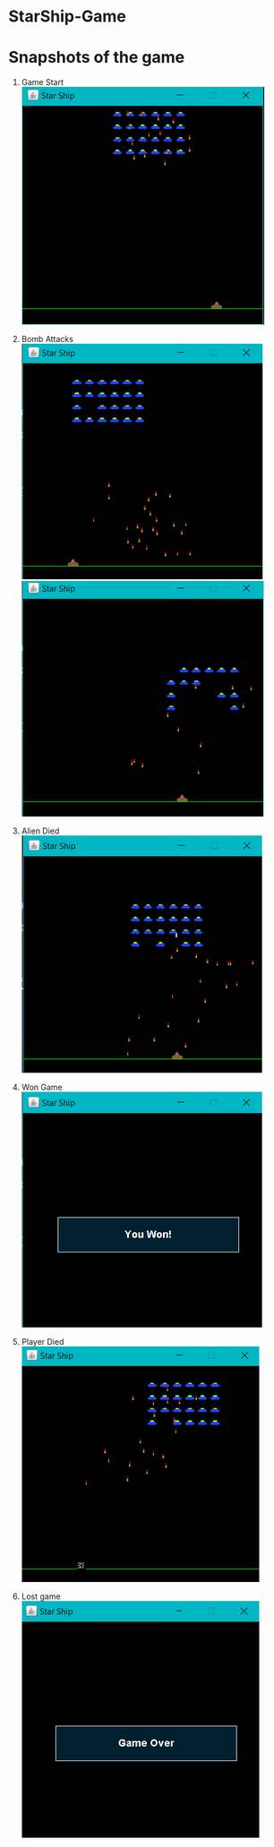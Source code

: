 # StarShip-Game

# Snapshots of the game

1) Game Start
    ![Game Start](https://raw.githubusercontent.com/bhaskar3009/StarShip-Game/master/Snapshots/GameStart.png)
   
3) Bomb Attacks
    ![Bomb Attack 1](https://raw.githubusercontent.com/bhaskar3009/StarShip-Game/master/Snapshots/BombAttack1.png)
    ![Bomb Attack 2](https://raw.githubusercontent.com/bhaskar3009/StarShip-Game/master/Snapshots/BombAttack2.png)

4) Alien Died
    ![Alien Died](https://raw.githubusercontent.com/bhaskar3009/StarShip-Game/master/Snapshots/AlienDied.png)

5) Won Game
    ![Won Game](https://raw.githubusercontent.com/bhaskar3009/StarShip-Game/master/Snapshots/GameWon.png)

6) Player Died
    ![Player Died](https://raw.githubusercontent.com/bhaskar3009/StarShip-Game/master/Snapshots/PlayerDied.png)

7) Lost game
    ![Lost game](https://raw.githubusercontent.com/bhaskar3009/StarShip-Game/master/Snapshots/GameLost.png)
